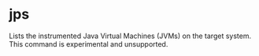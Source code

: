 # jps
Lists the instrumented Java Virtual Machines (JVMs) on the target system. This command is experimental and unsupported.

